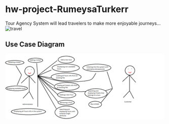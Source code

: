 # hw-project-RumeysaTurkerr
Tour Agency System will lead travelers to make more enjoyable journeys...
![travel](https://thumbs.dreamstime.com/b/vacation-travel-huge-pile-things-holiday-52283323.jpg)

## Use Case Diagram

![UseCaseDiagram](https://github.com/Patika-PayCore-BootCamp-Organization/hw-project-RumeysaTurkerr/blob/master/UseCaseDiagram.png)
